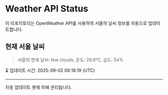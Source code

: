 
# Weather API Status

이 리포지토리는 OpenWeather API를 사용하여 서울의 날씨 정보를 자동으로 업데이트합니다.

## 현재 서울 날씨
> 서울의 현재 날씨: few clouds, 온도: 28.6°C, 습도: 54%

⏳ 업데이트 시간: 2025-09-02 08:18:19 (UTC)

---
자동 업데이트 봇에 의해 관리됩니다.
